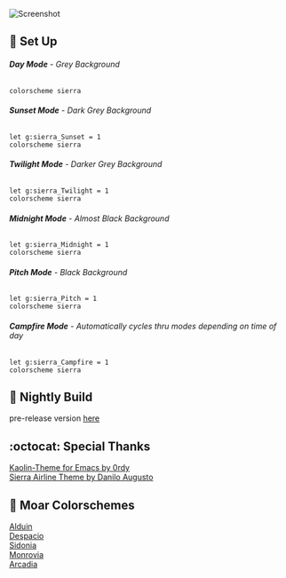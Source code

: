 ![Screenshot](https://cloud.githubusercontent.com/assets/11221489/26614447/500dada6-4575-11e7-8d14-63b9621ab547.png)

:space_invader: Set Up
------

###### **Day Mode** - Grey Background
```VimL
colorscheme sierra 
```

###### **Sunset Mode** - Dark Grey Background
```VimL
let g:sierra_Sunset = 1
colorscheme sierra 
```

###### **Twilight Mode** - Darker Grey Background
```VimL
let g:sierra_Twilight = 1
colorscheme sierra 
```

###### **Midnight Mode** - Almost Black Background
```VimL
let g:sierra_Midnight = 1
colorscheme sierra 
```

###### **Pitch Mode** - Black Background
```VimL
let g:sierra_Pitch = 1
colorscheme sierra 
```

######  **Campfire Mode** - Automatically cycles thru modes depending on time of day
```VimL
let g:sierra_Campfire = 1
colorscheme sierra 
```

:crescent_moon: Nightly Build
----------------------------
pre-release version [here](https://github.com/AlessandroYorba/Sierra/tree/nightly)

:octocat: Special Thanks
-----------------
[Kaolin-Theme for Emacs by 0rdy](https://github.com/0rdy/kaolin-theme)<br>
[Sierra Airline Theme by Danilo Augusto](https://github.com/danilo-augusto)

:octopus: Moar Colorschemes
-------
[Alduin](https://github.com/AlessandroYorba/Alduin)<br>
[Despacio](https://github.com/AlessandroYorba/Despacio)<br>
[Sidonia](https://github.com/AlessandroYorba/Sidonia)<br>
[Monrovia](https://github.com/AlessandroYorba/Monrovia)<br>
[Arcadia](https://github.com/AlessandroYorba/Arcadia)
